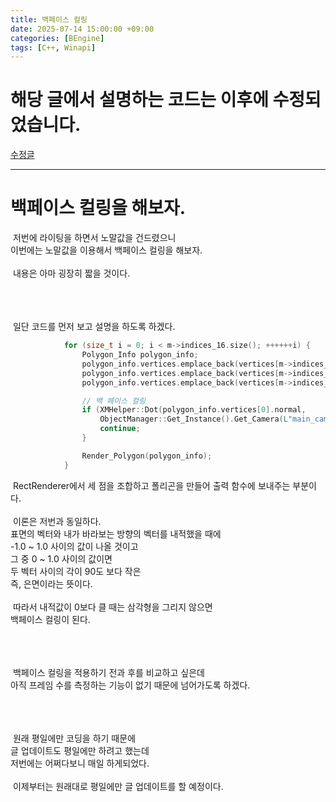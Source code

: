 ```yaml
---
title: 백페이스 컬링
date: 2025-07-14 15:00:00 +09:00
categories: [BEngine]
tags: [C++, Winapi]
---
```


# 해당 글에서 설명하는 코드는 이후에 수정되었습니다.
[수정글](https://birth13.github.io/posts/%EB%B0%B1%ED%8E%98%EC%9D%B4%EC%8A%A4-%EC%BB%AC%EB%A7%81-%EC%88%98%EC%A0%95/)

---
# 백페이스 컬링을 해보자.
&nbsp;저번에 라이팅을 하면서 노말값을 건드렸으니<br>
이번에는 노말값을 이용해서 백페이스 컬링을 해보자.<br>
<br>&nbsp;내용은 아마 굉장히 짧을 것이다.

<br><br><br>&nbsp;일단 코드를 먼저 보고 설명을 하도록 하겠다.

```cpp
			for (size_t i = 0; i < m->indices_16.size(); ++++++i) {
				Polygon_Info polygon_info;
				polygon_info.vertices.emplace_back(vertices[m->indices_16[i]]);
				polygon_info.vertices.emplace_back(vertices[m->indices_16[i + 1]]);
				polygon_info.vertices.emplace_back(vertices[m->indices_16[i + 2]]);

				// 백 페이스 컬링
				if (XMHelper::Dot(polygon_info.vertices[0].normal,
					ObjectManager::Get_Instance().Get_Camera(L"main_camera").Get_Look_XMF4()) > 0) {
					continue;
				}

				Render_Polygon(polygon_info);
			}
```

&nbsp;RectRenderer에서 세 점을 조합하고 폴리곤을 만들어 출력 함수에 보내주는 부분이다.<br>
<br>&nbsp;이론은 저번과 동일하다.<br>
표면의 벡터와 내가 바라보는 방향의 벡터를 내적했을 때에<br>
-1.0 ~ 1.0 사이의 값이 나올 것이고<br>
그 중 0 ~ 1.0 사이의 값이면<br>
두 벡터 사이의 각이 90도 보다 작은<br>
즉, 은면이라는 뜻이다.<br>
<br>&nbsp;따라서 내적값이 0보다 클 때는 삼각형을 그리지 않으면<br>
백페이스 컬링이 된다.

<br><br><br>&nbsp;백페이스 컬링을 적용하기 전과 후를 비교하고 싶은데<br>
아직 프레임 수를 측정하는 기능이 없기 때문에 넘어가도록 하겠다.

<br><br><br>&nbsp;원래 평일에만 코딩을 하기 때문에<br>
글 업데이트도 평일에만 하려고 했는데<br>
저번에는 어쩌다보니 매일 하게되었다.<br>
<br>&nbsp;이제부터는 원래대로 평일에만 글 업데이트를 할 예정이다.
